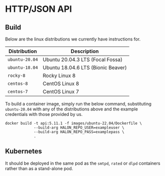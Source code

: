 # HTTP/JSON API

## Build

Below are the linux distributions we currently have instructions for.

| Distribution   | Description                        |
| -------------- | ---------------------------------- |
| `ubuntu-20.04` | Ubuntu 20.04.3 LTS (Focal Fossa)   |
| `ubuntu-18.04` | Ubuntu 18.04.6 LTS (Bionic Beaver) |
| `rocky-8`      | Rocky Linux 8                      |
| `centos-8`     | CentOS Linux 8                     |
| `centos-7`     | CentOS Linux 7                     |

To build a container image, simply run the below command, substituting `ubuntu-20.04` with any of the distributions above and the example credentials with those provided by us.

```
docker build -t api:5.11.1 -f images/ubuntu-22.04/Dockerfile \
             --build-arg HALON_REPO_USER=exampleuser \
             --build-arg HALON_REPO_PASS=examplepass \
             .
```

## Kubernetes

It should be deployed in the same pod as the `smtpd`, `rated` or `dlpd` containers rather than as a stand-alone pod.